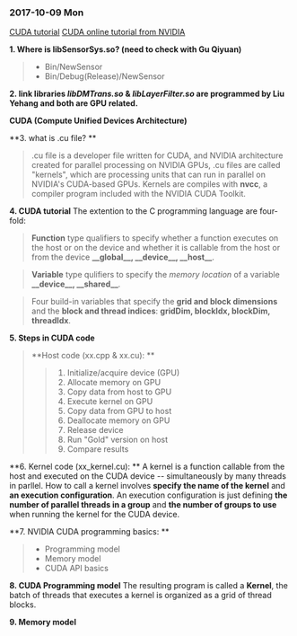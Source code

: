 ### 2017-10-09 Mon
[CUDA tutorial][1]
[CUDA online tutorial from NVIDIA][2]

**1. Where is libSensorSys.so? (need to check with Gu Qiyuan)** 
> - Bin/NewSensor
> - Bin/Debug(Release)/NewSensor



**2. link libraries *libDMTrans.so* & *libLayerFilter.so* are programmed by Liu Yehang and both are GPU related.**



**CUDA (Compute Unified Devices Architecture)**



**3. what is .cu file? **
> .cu file is a developer file written for CUDA, and NVIDIA architecture created for parallel processing on NVIDIA GPUs, .cu files are called "kernels", which are processing units that can run in parallel on NVIDIA's CUDA-based GPUs. Kernels are compiles with **nvcc**, a compiler program included with the NVIDIA CUDA Toolkit.



**4. CUDA tutorial**
The extention to the C programming language are four-fold: 

> **Function** type qualifiers to specify whether a function executes on the host or on the device and whether it is callable from the host or from the device **\_\_global\_\_, \_\_device\_\_, \_\_host\_\_**. 

> **Variable** type qulifiers to specify the *memory location* of a variable **\_\_device\_\_, \_\_shared\_\_**. 

> Four build-in variables that specify the **grid and block dimensions** and the **block and thread indices**: **gridDim, blockIdx, blockDim, threadIdx**.



**5. Steps in CUDA code**
> **Host code (xx.cpp & xx.cu): **
>
> > 1. Initialize/acquire device (GPU)
> > 2. Allocate memory on GPU
> > 3. Copy data from host to GPU
> > 4. Execute kernel on GPU
> > 5. Copy data from GPU to host
> > 6. Deallocate memory on GPU
> > 7. Release device
> > 8. Run "Gold" version on host
> > 9. Compare results



**6. Kernel code (xx_kernel.cu): **
A kernel is a function callable from the host and executed on the CUDA device -- simultaneously by many threads in parllel. How to call a kernel involves **specify the name of the kernel** and **an execution configuration**. An execution configuration is just defining **the number of parallel threads in a group** and **the number of groups to use** when running the kernel for the CUDA device.



**7. NVIDIA CUDA programming basics: **
> - Programming model
> - Memory model
> - CUDA API basics



**8. CUDA Programming model**
The resulting program is called a **Kernel**, the batch of threads that executes a kernel is organized as a grid of thread blocks.



**9. Memory model**



[1]:http://geco.mines.edu/tesla/cuda_tutorial_mio/
[2]:http://www.nvidia.cn/object/cuda_education_cn_old.html